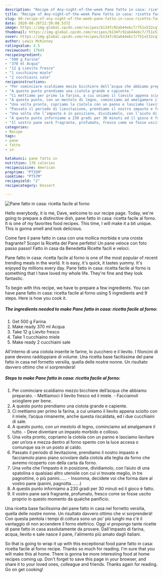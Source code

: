 ```yaml
---
description: "Recipe of Any-night-of-the-week Pane fatto in casa: ricetta facile al forno"
title: "Recipe of Any-night-of-the-week Pane fatto in casa: ricetta facile al forno"
slug: 60-recipe-of-any-night-of-the-week-pane-fatto-in-casa-ricetta-facile-al-forno
date: 2020-08-26T22:59:00.537Z
image: https://img-global.cpcdn.com/recipes/b134fc92ab44ebc7/751x532cq70/pane-fatto-in-casa-ricetta-facile-al-forno-recipe-main-photo.jpg
thumbnail: https://img-global.cpcdn.com/recipes/b134fc92ab44ebc7/751x532cq70/pane-fatto-in-casa-ricetta-facile-al-forno-recipe-main-photo.jpg
cover: https://img-global.cpcdn.com/recipes/b134fc92ab44ebc7/751x532cq70/pane-fatto-in-casa-ricetta-facile-al-forno-recipe-main-photo.jpg
author: Lewis McKinney
ratingvalue: 4.5
reviewcount: 17643
recipeingredient:
- "500 g Farina"
- "370 ml Acqua"
- "12 g Lievito fresco"
- "1 cucchiaino miele"
- "2 cucchiaini sale"
recipeinstructions:
- "Per cominciare scaldiamo mezzo bicchiere dell’acqua che abbiamo preparato. Mettiamoci il lievito fresco ed il miele. Facciamoli sciogliere per bene."
- "A questo punto prendiamo una ciotola grande e capiente."
- "Ci mettiamo per primo la farina, a cui uniamo il lievito appena sciolto con il miele, l’acqua rimanente, anche questa riscaldata, ed i due cucchiaini di sale."
- "A questo punto, con un mestolo di legno, cominciamo ad amalgamare il tutto. Deve diventare un impasto morbido e colloso."
- "Una volta pronto, copriamo la ciotola con un panno e lasciamo lievitare per un’ora e mezza dentro al forno spento con la luce accesa o comunque sia in un posto al caldo."
- "Passato il periodo di lievitazione, prendiamo il nostro impasto e facciamolo piano piano scivolare dalla ciotola alla teglia da forno che avremo ricoperto con della carta da forno."
- "Una volta che l’impasto è in posizione, dividiamolo, con l’aiuto di una spatolina o qualsiasi altro utensile con cui vi trovate meglio, in tre pagnottine, o più panini…… Insomma, decidete voi che forma dare al vostro pane (panini, pagnotta…….)"
- "A questo punto inforniamo a 230 gradi per 30 minuti ed il gioco è fatto."
- "Il vostro pane sarà fragrante, profumato, fresco come se fosse uscito proprio in questo momento da qualche panificio."
categories:
- Recipe
tags:
- pane
- fatto
- in

katakunci: pane fatto in 
nutrition: 178 calories
recipecuisine: American
preptime: "PT35M"
cooktime: "PT57M"
recipeyield: "2"
recipecategory: Dessert

---
```



![Pane fatto in casa: ricetta facile al forno](https://img-global.cpcdn.com/recipes/b134fc92ab44ebc7/751x532cq70/pane-fatto-in-casa-ricetta-facile-al-forno-recipe-main-photo.jpg)

Hello everybody, it is me, Dave, welcome to our recipe page. Today, we're going to prepare a distinctive dish, pane fatto in casa: ricetta facile al forno. It is one of my favorites food recipes. This time, I will make it a bit unique. This is gonna smell and look delicious.

Come fare il pane fatto in casa con una mollica morbida e una crosta fragrante? Scopri la Ricetta del Pane perfetto! Un pane veloce con foto passo passo! Fatto in casa da Benedetta Ricette facili e veloci.

Pane fatto in casa: ricetta facile al forno is one of the most popular of recent trending meals in the world. It is easy, it's quick, it tastes yummy. It's enjoyed by millions every day. Pane fatto in casa: ricetta facile al forno is something that I have loved my whole life. They're fine and they look fantastic.


To begin with this recipe, we have to prepare a few ingredients. You can have pane fatto in casa: ricetta facile al forno using 5 ingredients and 9 steps. Here is how you cook it.

<!--inarticleads1-->

##### The ingredients needed to make Pane fatto in casa: ricetta facile al forno:

1. Get 500 g Farina
1. Make ready 370 ml Acqua
1. Take 12 g Lievito fresco
1. Take 1 cucchiaino miele
1. Make ready 2 cucchiaini sale


All&#39;interno di una ciotola inserite le farine, lo zucchero e il lievito. I filoncini di pane devono raddoppiare di volume. Una ricetta base facilissima del pane fatto in casa nel fornetto versilia, quella delle nostre nonne. Un risultato davvero ottimo che vi sorprenderà! 

<!--inarticleads2-->

##### Steps to make Pane fatto in casa: ricetta facile al forno:

1. Per cominciare scaldiamo mezzo bicchiere dell’acqua che abbiamo preparato. - Mettiamoci il lievito fresco ed il miele. - Facciamoli sciogliere per bene.
1. A questo punto prendiamo una ciotola grande e capiente.
1. Ci mettiamo per primo la farina, a cui uniamo il lievito appena sciolto con il miele, l’acqua rimanente, anche questa riscaldata, ed i due cucchiaini di sale.
1. A questo punto, con un mestolo di legno, cominciamo ad amalgamare il tutto. - Deve diventare un impasto morbido e colloso.
1. Una volta pronto, copriamo la ciotola con un panno e lasciamo lievitare per un’ora e mezza dentro al forno spento con la luce accesa o comunque sia in un posto al caldo.
1. Passato il periodo di lievitazione, prendiamo il nostro impasto e facciamolo piano piano scivolare dalla ciotola alla teglia da forno che avremo ricoperto con della carta da forno.
1. Una volta che l’impasto è in posizione, dividiamolo, con l’aiuto di una spatolina o qualsiasi altro utensile con cui vi trovate meglio, in tre pagnottine, o più panini…… - Insomma, decidete voi che forma dare al vostro pane (panini, pagnotta…….)
1. A questo punto inforniamo a 230 gradi per 30 minuti ed il gioco è fatto.
1. Il vostro pane sarà fragrante, profumato, fresco come se fosse uscito proprio in questo momento da qualche panificio.


Una ricetta base facilissima del pane fatto in casa nel fornetto versilia, quella delle nostre nonne. Un risultato davvero ottimo che vi sorprenderà! Con questa pentola i tempi di cottura sono un po&#39; più lunghi ma c&#39;è il vantaggio di non accendere il forno elettrico. Oggi vi propongo tante ricette di pane fatto in casa assolutamente da provare. Dall&#39;impasto di farina, acqua, lievito e sale nasce il pane, l&#39;alimento più amato dagli italiani. 

So that is going to wrap it up with this exceptional food pane fatto in casa: ricetta facile al forno recipe. Thanks so much for reading. I'm sure that you will make this at home. There is gonna be more interesting food at home recipes coming up. Don't forget to save this page in your browser, and share it to your loved ones, colleague and friends. Thanks again for reading. Go on get cooking!
